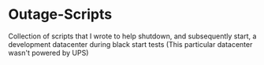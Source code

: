 # Outage-Scripts

Collection of scripts that I wrote to help shutdown, and subsequently start, a development datacenter during black start tests (This particular datacenter wasn't powered by UPS)

